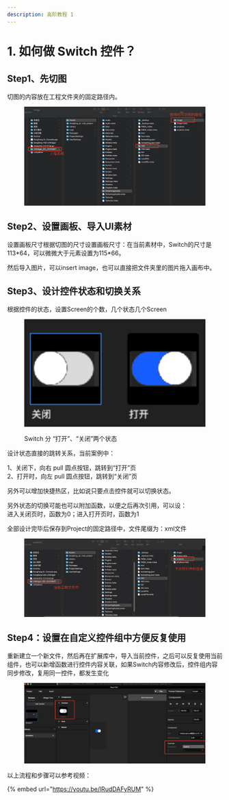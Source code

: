 ```yaml
---
description: 高阶教程 1
---
```


# 1. 如何做 Switch 控件？

## Step1、先切图

切图的内容放在工程文件夹的固定路径内。

<figure><img src="../.gitbook/assets/企业微信截图_4ae52801-64c1-4204-ae7e-219e42d9667f.png" alt=""><figcaption></figcaption></figure>

## Step2、设置画板、导入UI素材

设置画板尺寸根据切图的尺寸设置画板尺寸：在当前素材中，Switch的尺寸是113\*64，可以微微大于元素设置为115\*66。

然后导入图片，可以insert image，也可以直接把文件夹里的图片拖入画布中。

## Step3、设计控件状态和切换关系

根据控件的状态，设置Screen的个数，几个状态几个Screen

<figure><img src="../.gitbook/assets/企业微信截图_e7fab8c9-5d73-4d3c-a1f1-7b97f5f3f9f8.png" alt=""><figcaption><p>Switch 分 “打开”、“关闭”两个状态</p></figcaption></figure>

设计状态直接的跳转关系，当前案例中：

1、关闭下，向右 pull 圆点按钮，跳转到“打开”页\
2、打开时，向左 pull 圆点按钮，跳转到“关闭”页

另外可以增加快捷热区，比如说只要点击控件就可以切换状态。

另外状态的切换可能也可以附加函数，以便之后再次引用，可以设：\
进入关闭页时，函数为0；进入打开页时，函数为1

全部设计完毕后保存到Project的固定路径中，文件尾缀为：xml文件

<figure><img src="../.gitbook/assets/企业微信截图_8f903984-edb2-48fa-9bba-8e0bddbe489d (2).png" alt=""><figcaption></figcaption></figure>



## Step4：设置在自定义控件组中方便反复使用

重新建立一个新文件，然后再在扩展库中，导入当前控件，之后可以反复使用当前组件，也可以新增函数进行控件内容关联，如果Switch内容修改后，控件组内容同步修改，复用同一控件，都发生变化

<figure><img src="../.gitbook/assets/企业微信截图_3d0d0081-4283-4453-ac96-e4f6275884ac.png" alt=""><figcaption></figcaption></figure>

以上流程和步骤可以参考视频：

{% embed url="https://youtu.be/lRudDAFyRUM" %}



